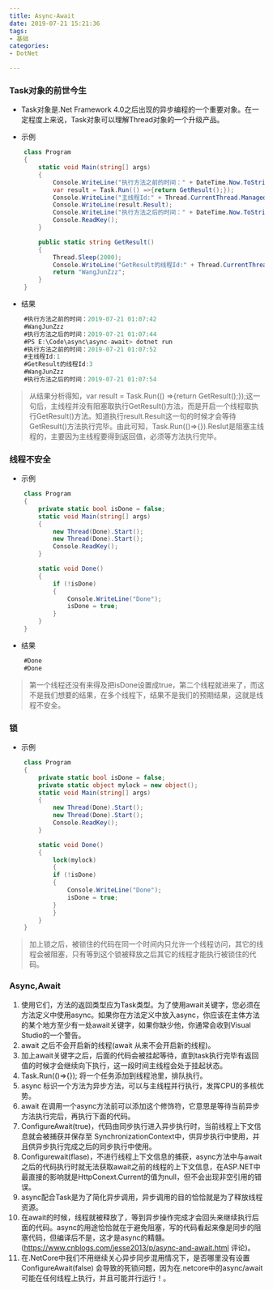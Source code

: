 ```yaml
---
title: Async-Await
date: 2019-07-21 15:21:36
tags:
- 基础
categories: 
- DotNet

---
```

### Task对象的前世今生
+ Task对象是.Net Framework 4.0之后出现的异步编程的一个重要对象。在一定程度上来说，Task对象可以理解Thread对象的一个升级产品。
- 示例
``` csharp
    class Program
    {
        static void Main(string[] args)
        {
            Console.WriteLine("执行方法之前的时间：" + DateTime.Now.ToString("yyyy-MM-dd hh:MM:sss"));
            var result = Task.Run(() =>{return GetResult();});
            Console.WriteLine("主线程Id:" + Thread.CurrentThread.ManagedThreadId);
            Console.WriteLine(result.Result);
            Console.WriteLine("执行方法之后的时间：" + DateTime.Now.ToString("yyyy-MM-dd hh:MM:sss"));
            Console.ReadKey();
        }

        public static string GetResult()
        {
            Thread.Sleep(2000);
            Console.WriteLine("GetResult的线程Id:" + Thread.CurrentThread.ManagedThreadId);
            return "WangJunZzz";
        }
    }
```
- 结果
``` csharp
    #执行方法之前的时间：2019-07-21 01:07:42
    #WangJunZzz
    #执行方法之后的时间：2019-07-21 01:07:44
    #PS E:\Code\async\async-await> dotnet run
    #执行方法之前的时间：2019-07-21 01:07:52
    #主线程Id:1
    #GetResult的线程Id:3
    #WangJunZzz
    #执行方法之后的时间：2019-07-21 01:07:54
```
> 从结果分析得知，var result = Task.Run(() =>{return GetResult();});这一句后，主线程并没有阻塞取执行GetResult()方法，而是开启一个线程取执行GetResult()方法。知道执行result.Result这一句的时候才会等待GetResult()方法执行完毕。由此可知，Task.Run(()=>{}).Reslut是阻塞主线程的，主要因为主线程要得到返回值，必须等方法执行完毕。

### 线程不安全
- 示例
``` csharp
    class Program
    {
        private static bool isDone = false;
        static void Main(string[] args)
        {
            new Thread(Done).Start();
            new Thread(Done).Start();
            Console.ReadKey();
        }

        static void Done()
        {
            if (!isDone)
            {
                Console.WriteLine("Done");
                isDone = true;
            }
        }
    }
```
- 结果
``` csharp
    #Done
    #Done
```
>第一个线程还没有来得及把isDone设置成true，第二个线程就进来了，而这不是我们想要的结果，在多个线程下，结果不是我们的预期结果，这就是线程不安全。

### 锁
- 示例
```csharp
    class Program
    {
        private static bool isDone = false;
        private static object mylock = new object();
        static void Main(string[] args)
        {
            new Thread(Done).Start();
            new Thread(Done).Start();
            Console.ReadKey();
        }

        static void Done()
        {
            lock(mylock)
            {
            if (!isDone)
            {
                Console.WriteLine("Done");
                isDone = true;
            }
            }
        }
    }
```
>加上锁之后，被锁住的代码在同一个时间内只允许一个线程访问，其它的线程会被阻塞，只有等到这个锁被释放之后其它的线程才能执行被锁住的代码。
### Async,Await
1. 使用它们，方法的返回类型应为Task类型。为了使用await关键字，您必须在方法定义中使用async。如果你在方法定义中放入async，你应该在主体方法的某个地方至少有一处await关键字，如果你缺少他，你通常会收到Visual Studio的一个警告。
2. await 之后不会开启新的线程(await 从来不会开启新的线程)。
3. 加上await关键字之后，后面的代码会被挂起等待，直到task执行完毕有返回值的时候才会继续向下执行，这一段时间主线程会处于挂起状态。
4. Task.Run(()=>{}); 将一个任务添加到线程池里，排队执行。
5. async 标识一个方法为异步方法，可以与主线程并行执行，发挥CPU的多核优势。
6. await 在调用一个async方法前可以添加这个修饰符，它意思是等待当前异步方法执行完后，再执行下面的代码。
7.  ConfigureAwait(true)，代码由同步执行进入异步执行时，当前线程上下文信息就会被捕获并保存至 SynchronizationContext中，供异步执行中使用，并且供异步执行完成之后的同步执行中使用。
8. Configurewait(flase)，不进行线程上下文信息的捕获，async方法中与await之后的代码执行时就无法获取await之前的线程的上下文信息，在ASP.NET中最直接的影响就是HttpConext.Current的值为null，但不会出现非空引用的错误。
9. async配合Task是为了简化异步调用，异步调用的目的恰恰就是为了释放线程资源。
10. 在await的时候，线程就被释放了，等到异步操作完成才会回头来继续执行后面的代码。async的用途恰恰就在于避免阻塞，写的代码看起来像是同步的阻塞代码，但编译后不是，这才是async的精髓。(https://www.cnblogs.com/jesse2013/p/async-and-await.html 评论)。
11. 在.NetCore中我们不用继续关心异步同步混用情况下，是否哪里没有设置ConfigureAwait(false) 会导致的死锁问题，因为在.netcore中的async/await 可能在任何线程上执行，并且可能并行运行！。
